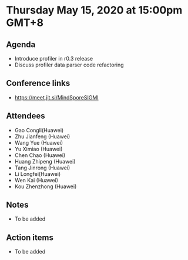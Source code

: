 # Thursday May 15, 2020 at 15:00pm GMT+8

## Agenda
* Introduce profiler in r0.3 release 
* Discuss profiler data parser code refactoring

## Conference links
* https://meet.jit.si/MindSporeSIGMI

## Attendees 
* Gao Congli(Huawei)
* Zhu Jianfeng (Huawei)
* Wang Yue (Huawei)
* Yu Ximiao (Huawei)
* Chen Chao (Huawei)
* Huang Zhipeng (Huawei)
* Tang Jinrong (Huawei)
* Li Longfei(Huawei)
* Wen Kai (Huawei)
* Kou Zhenzhong (Huawei)

## Notes
* To be added

## Action items
* To be added

